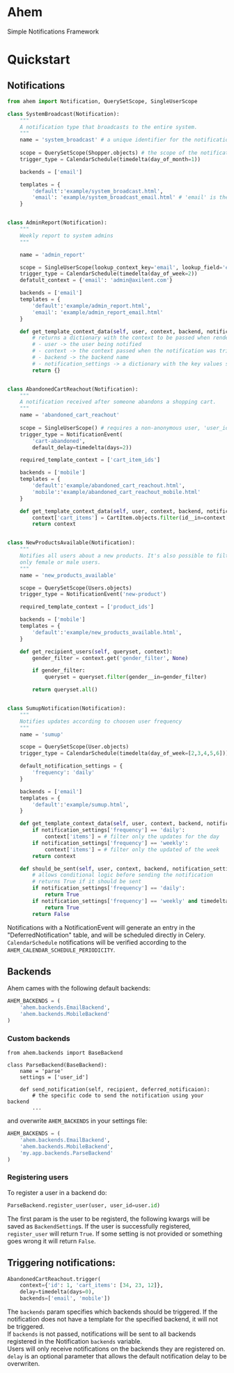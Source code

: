 # Ahem
Simple Notifications Framework

# Quickstart

## Notifications

```python
from ahem import Notification, QuerySetScope, SingleUserScope

class SystemBroadcast(Notification):
    """
    A notification type that broadcasts to the entire system.
    """
    name = 'system_broadcast' # a unique identifier for the notification
    
    scope = QuerySetScope(Shopper.objects) # the scope of the notification - this one goes to every Shopper
    trigger_type = CalendarSchedule(timedelta(day_of_month=1))

    backends = ['email']

    templates = {
    	'default':'example/system_broadcast.html', 
    	'email': 'example/system_broadcast_email.html' # 'email' is the backend name
    }


class AdminReport(Notification):
	"""
	Weekly report to system admins
	"""

	name = 'admin_report'

	scope = SingleUserScope(lookup_context_key='email', lookup_field='email')
	trigger_type = CalendarSchedule(timedelta(day_of_week=2))
	defatult_context = {'email': 'admin@axilent.com'}

	backends = ['email']
	templates = {
    	'default':'example/admin_report.html', 
    	'email': 'example/admin_report_email.html'
    }

    def get_template_context_data(self, user, context, backend, notification_settings):
    	# returns a dictionary with the context to be passed when rendering the template
    	# - user -> the user being notified
    	# - context -> the context passed when the notification was triggered
    	# - backend -> the backend name
    	# - notification_settings -> a dictionary with the key values settings for the user in the backend
    	return {}


class AbandonedCartReachout(Notification):
    """
    A notification received after someone abandons a shopping cart.
    """
    name = 'abandoned_cart_reachout'
    
    scope = SingleUserScope() # requires a non-anonymous user, 'user_id' must be in the context
    trigger_type = NotificationEvent(
    	'cart-abandoned',
    	default_delay=timedelta(days=2))

    required_template_context = ['cart_item_ids']

    backends = ['mobile']
    templates = {
    	'default':'example/abandoned_cart_reachout.html',
        'mobile':'example/abandoned_cart_reachout_mobile.html'
   	}

   	def get_template_context_data(self, user, context, backend, notification_settings):
   		context['cart_items'] = CartItem.objects.filter(id__in=context['cart_item_ids'])
   		return context


class NewProductsAvailable(Notification):
	"""
	Notifies all users about a new products. It's also possible to filter
	only female or male users.
	"""
	name = 'new_products_available'

	scope = QuerySetScope(Users.objects)
	trigger_type = NotificationEvent('new-product')

	required_template_context = ['product_ids']

	backends = ['mobile']
    templates = {
    	'default':'example/new_products_available.html',
   	}

	def get_recipient_users(self, queryset, context):
		gender_filter = context.get('gender_filter', None)

		if gender_filter:
			queryset = queryset.filter(gender__in=gender_filter)

		return queryset.all()


class SumupNotification(Notification):
	"""
	Notifies updates according to choosen user frequency
	"""
	name = 'sumup'

	scope = QuerySetScope(User.objects)
	trigger_type = CalendarSchedule(timedelta(day_of_week=[2,3,4,5,6]))

	default_notification_settings = {
		'frequency': 'daily'
	}

	backends = ['email']
	templates = {
    	'default':'example/sumup.html',
   	}

   	def get_template_context_data(self, user, context, backend, notification_settings):
   		if notification_settings['frequency'] == 'daily':
   			context['items'] = # filter only the updates for the day
   		if notification_settings['frequency'] == 'weekly':
   			context['items'] = # filter only the updated of the week
   		return context

   	def should_be_sent(self, user, context, backend, notification_settings):
   		# allows conditional logic before sending the notification
   		# returns True if it should be sent
   		if notification_settings['frequency'] == 'daily':
   			return True
   		if notification_settings['frequency'] == 'weekly' and timedelta(day_of_week=1):
   			return True
   		return False
```

Notifications with a NotificationEvent will generate an entry in the "DeferredNotification" table, and will be scheduled directly in Celery.   
```CalendarSchedule``` notifications will be verified according to the ```AHEM_CALENDAR_SCHEDULE_PERIODICITY```.   

## Backends

Ahem cames with the following default backends:

```python
AHEM_BACKENDS = (
	'ahem.backends.EmailBackend',
	'ahem.backends.MobileBackend'
)
```
### Custom backends
```
from ahem.backends import BaseBackend

class ParseBackend(BaseBackend):
	name = 'parse'
	settings = ['user_id']

	def send_notification(self, recipient, deferred_notificaion):
	    # the specific code to send the notification using your backend
	    ...
```
and overwrite ```AHEM_BACKENDS``` in your settings file:
```python
AHEM_BACKENDS = (
	'ahem.backends.EmailBackend',
	'ahem.backends.MobileBackend',
	'my.app.backends.ParseBackend'
)
```
### Registering users
To register a user in a backend do:
```python
ParseBackend.register_user(user, user_id=user.id)
```
The first param is the user to be registerd, the following kwargs will be saved as ```BackendSetting```s.
If the user is successfully registered, ```register_user``` will return ```True```. If some setting is not 
provided or something goes wrong it will return ```False```.

## Triggering notifications:

```python
AbandonedCartReachout.trigger(
	context={'id': 1, 'cart_items': [34, 23, 12]}, 
	delay=timedelta(days=0),
	backends=['email', 'mobile'])
```

The ```backends``` param specifies which backends should be triggered. If the notification does not have a template 
for the specified backend, it will not be triggered.   
If ```backends``` is not passed, notifications will be sent to all backends registered in the Notification ```backends``` variable.   
Users will only receive notifications on the backends they are registered on.  
```delay``` is an optional parameter that allows the default notification delay to be overwriten.   
